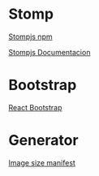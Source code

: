 # Stomp

[Stompjs npm](https://www.npmjs.com/package/stompjs)

[Stompjs Documentacion](https://stomp-js.github.io/stomp-websocket/codo/extra/docs-src/Usage.md.html)

# Bootstrap
[React Bootstrap](https://react-bootstrap.github.io)

# Generator

[Image size manifest](https://realfavicongenerator.net)
